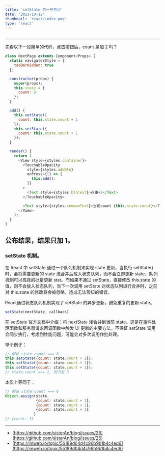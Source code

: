 ```yaml
---
title: 'setState 的一些考点'
date: '2021-10-12'
thumbnail: 'react/index.png'
type: 'react'
---
```

```toc
```
---

先看以下一段简单的代码，点击按钮后，count 是加 2 吗？
```js
class NextPage extends Component<Props> {
  static navigatorStyle = {
    tabBarHidden: true
  };

  constructor(props) {
    super(props);
    this.state = {
      count: 0
    };
  }

  add() {
    this.setState({
      count: this.state.count + 1
    });
    this.setState({
      count: this.state.count + 1
    });
  }

  render() {
    return (
      <View style={styles.container}>
        <TouchableOpacity
          style={styles.addBtn}
          onPress={() => {
            this.add();
          }}
        >
          <Text style={styles.btnText}>点击+2</Text>
        </TouchableOpacity>

        <Text style={styles.commonText}>当前count {this.state.count}</Text>
      </View>
    );
  }
}
```
公布结果，结果只加 1。
---

### setState 机制。

在 React 中 setState 通过一个队列机制来实现 state 更新，当执行 setState() 时，会将需要更新的 state 浅合并后放入状态队列，而不会立即更新 state，队列机制可以高效的批量更新 stat。而如果不通过 setState，直接修改 this.state 的值，则不会放入状态队列，当下一次调用 setState 对状态队列进行合并时，之前对 this.state 的修改将会被忽略，造成无法预知的错误。

React通过状态队列机制实现了 setState 的异步更新，避免重复的更新 state。

```js
setState(nextState, callback)
```

在 setState 官方文档中介绍：将 nextState 浅合并到当前 state。这是在事件处理函数和服务器请求回调函数中触发 UI 更新的主要方法。不保证 setState 调用会同步执行，考虑到性能问题，可能会对多次调用作批处理。

举个例子：
```js
// 假设 state.count === 0
this.setState({count: state.count + 1});
this.setState({count: state.count + 1});
this.setState({count: state.count + 1});
// state.count === 1, 而不是 3
```

本质上等同于：
```js
// 假设 state.count === 0
Object.assign(state,
              {count: state.count + 1},
              {count: state.count + 1},
              {count: state.count + 1}
             )
// {count: 1}

```

---
- [https://github.com/sisterAn/blog/issues/26](https://github.com/sisterAn/blog/issues/26)
- [https://imweb.io/topic/5b189d04d4c96b9b1b4c4ed6](https://imweb.io/topic/5b189d04d4c96b9b1b4c4ed6)